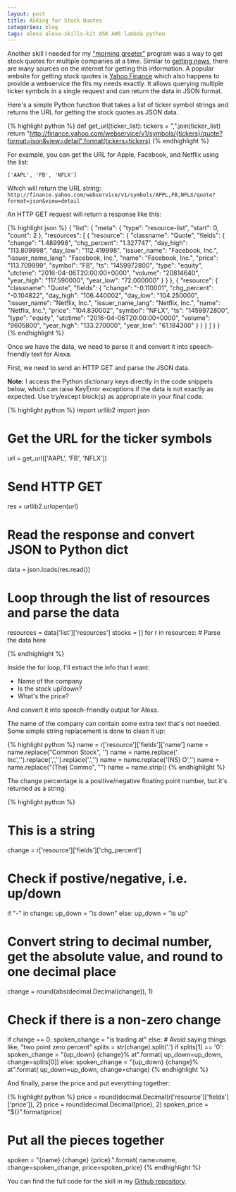 ```yaml
---
layout: post
title: ASKing for Stock Quotes
categories: blog
tags: alexa alexa-skills-kit ASK AWS lambda python
---
```

Another skill I needed for my ["morning greeter"]({{site.baseurl}}/blog/2016/03/25/good-morning-alexa/) program was a way to get stock quotes for multiple companies at a time. Similar to [getting news]({{site.baseurl}}/blog/2016/04/05/asking-for-news/), there are many sources on the internet for getting this information. A popular website for getting stock quotes is [Yahoo Finance](https://finance.yahoo.com) which also happens to provide a webservice the fits my needs exactly. It allows querying multiple ticker symbols in a single request and can return the data in JSON format.

Here's a simple Python function that takes a list of ticker symbol strings and returns the URL for getting the stock quotes as JSON data.

{% highlight python %}
def get_url(ticker_list):
    tickers = ",".join(ticker_list)
    return "http://finance.yahoo.com/webservice/v1/symbols/{tickers}/quote?format=json&view=detail".format(tickers=tickers)
{% endhighlight %}

For example, you can get the URL for Apple, Facebook, and Netflix using the list:

`['AAPL', 'FB', 'NFLX']`

Which will return the URL string: `http://finance.yahoo.com/webservice/v1/symbols/APPL,FB,NFLX/quote?format=json&view=detail`

An HTTP GET request will return a response like this:

{% highlight json %}
{
  "list": {
    "meta": {
      "type": "resource-list",
      "start": 0,
      "count": 2
    },
    "resources": [
      {
        "resource": {
          "classname": "Quote",
          "fields": {
            "change": "1.489998",
            "chg_percent": "1.327747",
            "day_high": "113.809998",
            "day_low": "112.419998",
            "issuer_name": "Facebook, Inc.",
            "issuer_name_lang": "Facebook, Inc.",
            "name": "Facebook, Inc.",
            "price": "113.709999",
            "symbol": "FB",
            "ts": "1459972800",
            "type": "equity",
            "utctime": "2016-04-06T20:00:00+0000",
            "volume": "20814640",
            "year_high": "117.590000",
            "year_low": "72.000000"
          }
        }
      },
      {
        "resource": {
          "classname": "Quote",
          "fields": {
            "change": "-0.110001",
            "chg_percent": "-0.104822",
            "day_high": "106.440002",
            "day_low": "104.250000",
            "issuer_name": "Netflix, Inc.",
            "issuer_name_lang": "Netflix, Inc.",
            "name": "Netflix, Inc.",
            "price": "104.830002",
            "symbol": "NFLX",
            "ts": "1459972800",
            "type": "equity",
            "utctime": "2016-04-06T20:00:00+0000",
            "volume": "9605800",
            "year_high": "133.270000",
            "year_low": "61.184300"
          }
        }
      }
    ]
  }
}
{% endhighlight %}

Once we have the data, we need to parse it and convert it into speech-friendly text for Alexa.

First, we need to send an HTTP GET and parse the JSON data.

<div class="post-note">
<b>Note:</b> I access the Python dictionary keys directly in the code snippets below, which can raise KeyError exceptions if the data is not exactly as expected. Use try/except block(s) as appropriate in your final code.
</div>

{% highlight python %}
import urllib2
import json

# Get the URL for the ticker symbols
url = get_url(['AAPL', 'FB', 'NFLX'])

# Send HTTP GET
res = urllib2.urlopen(url)

# Read the response and convert JSON to Python dict
data = json.loads(res.read())

# Loop through the list of resources and parse the data
resources = data['list']['resources']
stocks = []
for r in resources:
    # Parse the data here

{% endhighlight %}

Inside the for loop, I'll extract the info that I want:

* Name of the company
* Is the stock up/down?
* What's the price?

And convert it into speech-friendly output for Alexa.

The name of the company can contain some extra text that's not needed. Some simple string replacement is done to clean it up:

{% highlight python %}
    name = r['resource']['fields']['name']
    name = name.replace("Common Stock", '')
    name = name.replace(' Inc','').replace(',','').replace('.','')
    name = name.replace('(NS) O','')
    name = name.replace("(The) Commo", "")
    name = name.strip()
{% endhighlight %}

The change percentage is a positive/negative floating point number, but it's returned as a string:

{% highlight python %}
# This is a string
change = r['resource']['fields']['chg_percent']

# Check if postive/negative, i.e. up/down
if "-" in change:
    up_down = "is down"
else:
    up_down = "is up"

# Convert string to decimal number, get the absolute value, and round to one decimal place
change = round(abs(decimal.Decimal(change)), 1)

# Check if there is a non-zero change
if change == 0:
    spoken_change = "is trading at"
else:
    # Avoid saying things like, "two point zero percent"
    splits = str(change).split('.')
    if splits[1] == '0':
        spoken_change = "{up_down} {change}% at".format(
            up_down=up_down, change=splits[0])
    else:
        spoken_change = "{up_down} {change}% at".format(
            up_down=up_down, change=change)
{% endhighlight %}

And finally, parse the price and put everything together:

{% highlight python %}
price = round(decimal.Decimal(r['resource']['fields']['price']), 2)
price = round(decimal.Decimal(price), 2)
spoken_price = "${}".format(price)

# Put all the pieces together
spoken = "{name} {change} {price}.".format(
    name=name, change=spoken_change, price=spoken_price)
{% endhighlight %}

You can find the full code for the skill in my [Github repository](https://github.com/ewenchou/alexa-stock-quotes).
